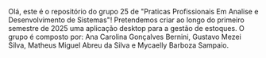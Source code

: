 Olá, este é o repositório do grupo 25 de "Praticas Profissionais Em Analise e Desenvolvimento de Sistemas"!
Pretendemos criar ao longo do primeiro semestre de 2025 uma aplicação desktop para a gestão de estoques.
O grupo é composto por: Ana Carolina Gonçalves Bernini, Gustavo Mezei Silva, Matheus Miguel Abreu da Silva e Mycaelly Barboza Sampaio.